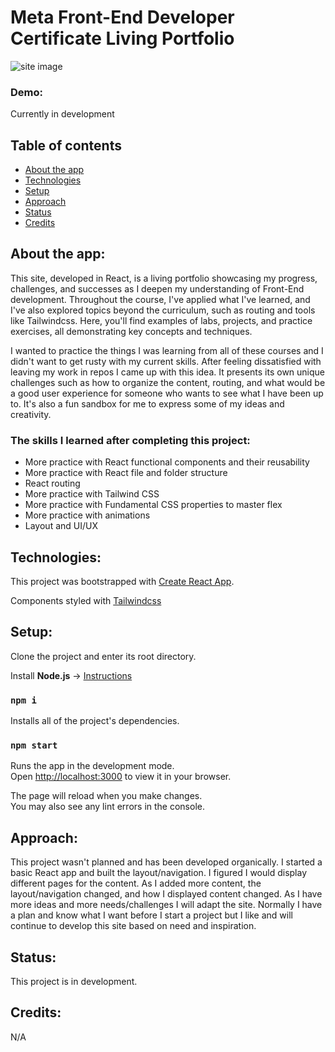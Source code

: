 # Meta Front-End Developer Certificate Living Portfolio 
![site image]()

### Demo:
Currently in development

## Table of contents
- [About the app](#about-the-app)
- [Technologies](#technologies)
- [Setup](#setup)
- [Approach](#approach)
- [Status](#status)
- [Credits](#credits)

## About the app:
This site, developed in React, is a living portfolio showcasing my progress, challenges, and successes as I deepen my understanding of Front-End development. Throughout the course, I've applied what I've learned, and I've also explored topics beyond the curriculum, such as routing and tools like Tailwindcss. Here, you'll find examples of labs, projects, and practice exercises, all demonstrating key concepts and techniques.

I wanted to practice the things I was learning from all of these courses and I didn't want to get rusty with my current skills. After feeling dissatisfied with leaving my work in repos I came up with this idea. It presents its own unique challenges such as how to organize the content, routing, and what would be a good user experience for someone who wants to see what I have been up to. It's also a fun sandbox for me to express some of my ideas and creativity.

### The skills I learned after completing this project:
- More practice with React functional components and their reusability
- More practice with React file and folder structure
- React routing
- More practice with Tailwind CSS
- More practice with Fundamental CSS properties to master flex
- More practice with animations
- Layout and UI/UX
  
## Technologies:
This project was bootstrapped with [Create React App](https://github.com/facebook/create-react-app).

Components styled with [Tailwindcss](https://tailwindcss.com/)

## Setup:
Clone the project and enter its root directory.

Install **Node.js** -> [Instructions](https://nodejs.org/en/learn/getting-started/how-to-install-nodejs)

### `npm i`
Installs all of the project's dependencies.

### `npm start`
Runs the app in the development mode.\
Open [http://localhost:3000](http://localhost:3000) to view it in your browser.

The page will reload when you make changes.\
You may also see any lint errors in the console.

## Approach: 
This project wasn't planned and has been developed organically. I started a basic React app and built the layout/navigation. I figured I would display different pages for the content. As I added more content, the layout/navigation changed, and how I displayed content changed. As I have more ideas and more needs/challenges I will adapt the site. Normally I have a plan and know what I want before I start a project but I like and will continue to develop this site based on need and inspiration. 

## Status:
This project is in development.

## Credits:
N/A

